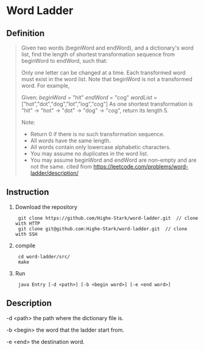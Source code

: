 Word Ladder
===========

## Definition

> Given two words (beginWord and endWord), and a dictionary's word list, find the length of shortest transformation sequence from beginWord to endWord, such that: 
>
> Only one letter can be changed at a time.
> Each transformed word must exist in the word list. Note that beginWord is not a transformed word.
> For example, 
>
> Given:
> _beginWord_ = "hit"
> _endWord_ = "cog"
> _wordList_ = ["hot","dot","dog","lot","log","cog"]
> As one shortest transformation is "hit" -> "hot" -> "dot" -> "dog" -> "cog",
> return its length 5.
>
> Note:
> * Return 0 if there is no such transformation sequence.
> * All words have the same length.
> * All words contain only lowercase alphabetic characters.
> * You may assume no duplicates in the word list.
> * You may assume beginWord and endWord are non-empty and are not the same.
cited from https://leetcode.com/problems/word-ladder/description/

## Instruction

1. Download the repository

		git clone https://github.com/Highe-Stark/word-ladder.git  // clone with HTTP
		git clone git@github.com:Highe-Stark/word-ladder.git  // clone with SSH

2. compile

		cd word-ladder/src/
		make

3. Run 

		java Entry [-d <path>] [-b <begin word>] [-e <end word>]
	           


## Description

-d \<path\>
  the path where the dictionary file is.

-b \<begin\>
  the word that the ladder start from.

-e \<end\>
  the destination word.

